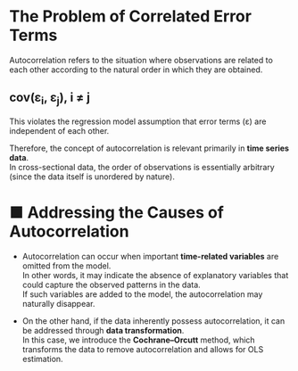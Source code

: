 # The Problem of Correlated Error Terms

Autocorrelation refers to the situation where observations are related to each other according to the natural order in which they are obtained.  
## cov(ε<sub>i</sub>, ε<sub>j</sub>), i ≠ j  
This violates the regression model assumption that error terms (ε) are independent of each other.

Therefore, the concept of autocorrelation is relevant primarily in **time series data**.  
In cross-sectional data, the order of observations is essentially arbitrary (since the data itself is unordered by nature).

# ■ Addressing the Causes of Autocorrelation

- Autocorrelation can occur when important **time-related variables** are omitted from the model.  
In other words, it may indicate the absence of explanatory variables that could capture the observed patterns in the data.  
If such variables are added to the model, the autocorrelation may naturally disappear.

- On the other hand, if the data inherently possess autocorrelation, it can be addressed through **data transformation**.  
In this case, we introduce the **Cochrane–Orcutt** method, which transforms the data to remove autocorrelation and allows for OLS estimation.
